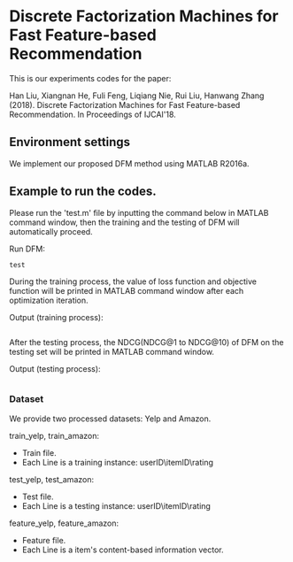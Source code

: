 # Discrete Factorization Machines for Fast Feature-based Recommendation

This is our experiments codes for the paper:

Han Liu, Xiangnan He, Fuli Feng, Liqiang Nie, Rui Liu, Hanwang Zhang (2018). Discrete Factorization Machines for Fast Feature-based Recommendation. In Proceedings of IJCAI'18.


## Environment settings
We implement our proposed DFM method using MATLAB R2016a.

## Example to run the codes.
Please run the 'test.m' file by inputting the command below in MATLAB command window, then the training and the testing of DFM will automatically proceed.

Run DFM:
```
test
```
During the training process, the value of loss function and objective function will be printed in MATLAB command window after each optimization iteration.

Output (training process):
```
```
After the testing process, the NDCG(NDCG@1 to NDCG@10) of DFM on the testing set will be printed in MATLAB command window.

Output (testing process):
```
```

### Dataset
We provide two processed datasets: Yelp and Amazon.

train_yelp, train_amazon:
- Train file.
- Each Line is a training instance: userID\itemID\rating

test_yelp, test_amazon:
- Test file.
- Each Line is a testing instance: userID\itemID\rating

feature_yelp, feature_amazon:
- Feature file.
- Each Line is a item's content-based information vector. 
